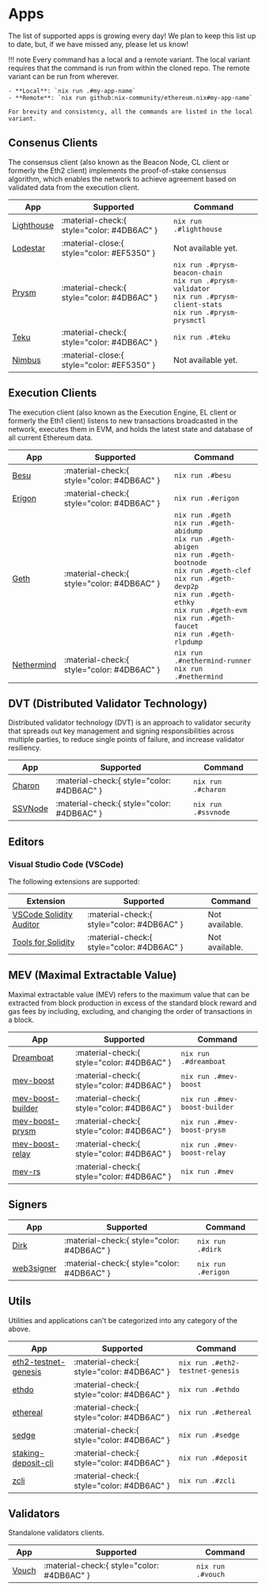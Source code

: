 # Apps

The list of supported apps is growing every day! We plan to keep this list up to date, but, if we have missed any, please let us know!

!!! note
    Every command has a local and a remote variant. The local variant requires that the command is run from within the cloned repo. The remote variant can be run from wherever.

    - **Local**: `nix run .#my-app-name`
    - **Remote**: `nix run github:nix-community/ethereum.nix#my-app-name`

    For brevity and consistency, all the commands are listed in the local variant.

## Consenus Clients

The consensus client (also known as the Beacon Node, CL client or formerly the Eth2 client) implements the proof-of-stake consensus algorithm, which enables the network to achieve agreement based on validated data from the execution client.

| App                                                           | Supported                                  | Command                                                                                                                       |
| ------------------------------------------------------------- | ------------------------------------------ | ----------------------------------------------------------------------------------------------------------------------------- |
| [Lighthouse](https://lighthouse.sigmaprime.io/)               | :material-check:{ style="color: #4DB6AC" } | `nix run .#lighthouse`                                                                                                        |
| [Lodestar](https://lodestar.chainsafe.io/)                    | :material-close:{ style="color: #EF5350" } | Not available yet.                                                                                                            |
| [Prysm](https://prysmaticlabs.com/)                           | :material-check:{ style="color: #4DB6AC" } | `nix run .#prysm-beacon-chain`<br>`nix run .#prysm-validator`<br>`nix run .#prysm-client-stats`<br>`nix run .#prysm-prysmctl` |
| [Teku](https://consensys.net/knowledge-base/ethereum-2/teku/) | :material-check:{ style="color: #4DB6AC" } | `nix run .#teku`                                                                                                              |
| [Nimbus](https://github.com/status-im/nimbus-eth2)            | :material-close:{ style="color: #EF5350" } | Not available yet.                                                                                                            |

## Execution Clients

The execution client (also known as the Execution Engine, EL client or formerly the Eth1 client) listens to new transactions broadcasted in the network, executes them in EVM, and holds the latest state and database of all current Ethereum data.

| App                                             | Supported                                  | Command                                                                                                                                                                                                                                                           |
| ----------------------------------------------- | ------------------------------------------ | ----------------------------------------------------------------------------------------------------------------------------------------------------------------------------------------------------------------------------------------------------------------- |
| [Besu](https://besu.hyperledger.org/en/stable/) | :material-check:{ style="color: #4DB6AC" } | `nix run .#besu`                                                                                                                                                                                                                                                  |
| [Erigon](https://github.com/ledgerwatch/erigon) | :material-check:{ style="color: #4DB6AC" } | `nix run .#erigon`                                                                                                                                                                                                                                                |
| [Geth](https://geth.ethereum.org/)              | :material-check:{ style="color: #4DB6AC" } | `nix run .#geth`<br>`nix run .#geth-abidump`<br>`nix run .#geth-abigen`<br>`nix run .#geth-bootnode`<br>`nix run .#geth-clef`<br>`nix run .#geth-devp2p`<br>`nix run .#geth-ethky`<br>`nix run .#geth-evm`<br>`nix run .#geth-faucet`<br>`nix run .#geth-rlpdump` |
| [Nethermind](https://nethermind.io/)            | :material-check:{ style="color: #4DB6AC" } | `nix run .#nethermind-runner`<br>`nix run .#nethermind`                                                                                                                                                                                                           |

## DVT (Distributed Validator Technology)

Distributed validator technology (DVT) is an approach to validator security that spreads out key management and signing responsibilities across multiple parties, to reduce single points of failure, and increase validator resiliency.

| App                                                | Supported                                  | Command             |
| -------------------------------------------------- | ------------------------------------------ | ------------------- |
| [Charon](https://docs.obol.tech/docs/charon/intro) | :material-check:{ style="color: #4DB6AC" } | `nix run .#charon`  |
| [SSVNode](https://github.com/bloxapp/ssv)          | :material-check:{ style="color: #4DB6AC" } | `nix run .#ssvnode` |

## Editors

### Visual Studio Code (VSCode)

The following extensions are supported:

| Extension                                                                           | Supported                                  | Command        |
| ----------------------------------------------------------------------------------- | ------------------------------------------ | -------------- |
| [VSCode Solidity Auditor](https://github.com/ConsenSys/vscode-solidity-auditor)     | :material-check:{ style="color: #4DB6AC" } | Not available. |
| [Tools for Solidity](https://github.com/Ackee-Blockchain/tools-for-solidity-vscode) | :material-check:{ style="color: #4DB6AC" } | Not available. |

## MEV (Maximal Extractable Value)

Maximal extractable value (MEV) refers to the maximum value that can be extracted from block production in excess of the standard block reward and gas fees by including, excluding, and changing the order of transactions in a block.

| App                                                             | Supported                                  | Command                       |
| --------------------------------------------------------------- | ------------------------------------------ | ----------------------------- |
| [Dreamboat](https://github.com/blocknative/dreamboat)           | :material-check:{ style="color: #4DB6AC" } | `nix run .#dreamboat`         |
| [mev-boost](https://github.com/flashbots/mev-boost)             | :material-check:{ style="color: #4DB6AC" } | `nix run .#mev-boost`         |
| [mev-boost-builder](https://github.com/flashbots/builder)       | :material-check:{ style="color: #4DB6AC" } | `nix run .#mev-boost-builder` |
| [mev-boost-prysm](https://github.com/flashbots/prysm)           | :material-check:{ style="color: #4DB6AC" } | `nix run .#mev-boost-prysm`   |
| [mev-boost-relay](https://github.com/flashbots/mev-boost-relay) | :material-check:{ style="color: #4DB6AC" } | `nix run .#mev-boost-relay`   |
| [mev-rs](https://github.com/ralexstokes/mev-rs)                 | :material-check:{ style="color: #4DB6AC" } | `nix run .#mev`               |

## Signers

| App                                                   | Supported                                  | Command            |
| ----------------------------------------------------- | ------------------------------------------ | ------------------ |
| [Dirk](https://github.com/attestantio/dirk)           | :material-check:{ style="color: #4DB6AC" } | `nix run .#dirk`   |
| [web3signer](https://github.com/ConsenSys/web3signer) | :material-check:{ style="color: #4DB6AC" } | `nix run .#erigon` |

## Utils

Utilities and applications can't be categorized into any category of the above.

| App                                                                         | Supported                                  | Command                          |
| --------------------------------------------------------------------------- | ------------------------------------------ | -------------------------------- |
| [eth2-testnet-genesis](https://github.com/protolambda/eth2-testnet-genesis) | :material-check:{ style="color: #4DB6AC" } | `nix run .#eth2-testnet-genesis` |
| [ethdo](https://github.com/wealdtech/ethdo)                                 | :material-check:{ style="color: #4DB6AC" } | `nix run .#ethdo`                |
| [ethereal](https://github.com/wealdtech/ethereal)                           | :material-check:{ style="color: #4DB6AC" } | `nix run .#ethereal`             |
| [sedge](https://github.com/NethermindEth/sedge)                             | :material-check:{ style="color: #4DB6AC" } | `nix run .#sedge`                |
| [staking-deposit-cli](https://github.com/ethereum/staking-deposit-cli)      | :material-check:{ style="color: #4DB6AC" } | `nix run .#deposit`              |
| [zcli](https://github.com/protolambda/zcli)                                 | :material-check:{ style="color: #4DB6AC" } | `nix run .#zcli`                 |

## Validators

Standalone validators clients.

| App                                            | Supported                                  | Command           |
| ---------------------------------------------- | ------------------------------------------ | ----------------- |
| [Vouch](https://github.com/attestantio/vouch/) | :material-check:{ style="color: #4DB6AC" } | `nix run .#vouch` |
